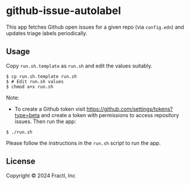 # github-issue-autolabel

This app fetches Github open issues for a given repo (via `config.edn`) and updates triage labels periodically.

## Usage

Copy `run.sh.template` as `run.sh` and edit the values suitably.

```shell
$ cp run.sh.template run.sh
$ # Edit run.sh values
$ chmod a+x run.sh
```

Note:
- To create a Github token visit https://github.com/settings/tokens?type=beta and create a token with permissions to access repository issues.
Then run the app:

```shell
$ ./run.sh
```

Please follow the instructions in the `run.sh` script to run the app.

## License

Copyright © 2024 Fractl, Inc
